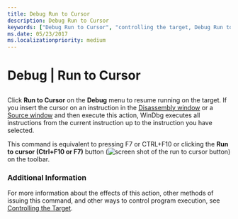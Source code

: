 ```yaml
---
title: Debug Run to Cursor
description: Debug Run to Cursor
keywords: ["Debug Run to Cursor", "controlling the target, Debug Run to Cursor"]
ms.date: 05/23/2017
ms.localizationpriority: medium
---
```


# Debug | Run to Cursor


## <span id="ddk_debug_run_to_cursor_dbg"></span><span id="DDK_DEBUG_RUN_TO_CURSOR_DBG"></span>


Click **Run to Cursor** on the **Debug** menu to resume running on the target. If you insert the cursor on an instruction in the [Disassembly window](disassembly-window.md) or a [Source window](source-window.md) and then execute this action, WinDbg executes all instructions from the current instruction up to the instruction you have selected.

This command is equivalent to pressing F7 or CTRL+F10 or clicking the **Run to cursor (Ctrl+F10 or F7)** button (![screen shot of the run to cursor button](images/tbcursor.png)) on the toolbar.

### <span id="additional_information"></span><span id="ADDITIONAL_INFORMATION"></span>Additional Information

For more information about the effects of this action, other methods of issuing this command, and other ways to control program execution, see [Controlling the Target](controlling-the-target.md).

 

 





